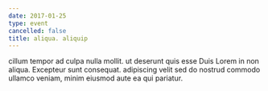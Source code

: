 ```yaml
---
date: 2017-01-25
type: event
cancelled: false
title: aliqua. aliquip
---
```

cillum tempor ad culpa nulla mollit. ut deserunt quis esse Duis Lorem in non aliqua. Excepteur sunt consequat. adipiscing velit sed do nostrud commodo ullamco veniam, minim eiusmod aute ea qui pariatur.